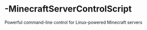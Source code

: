 -MinecraftServerControlScript
=============================

Powerful command-line control for Linux-powered Minecraft servers
